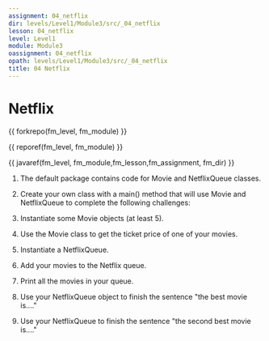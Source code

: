 ```yaml
---
assignment: 04_netflix
dir: levels/Level1/Module3/src/_04_netflix
lesson: 04_netflix
level: Level1
module: Module3
oassignment: 04_netflix
opath: levels/Level1/Module3/src/_04_netflix
title: 04 Netflix
---
```



# Netflix

{{ forkrepo(fm_level, fm_module) }}

{{ reporef(fm_level, fm_module) }}




{{ javaref(fm_level, fm_module,fm_lesson,fm_assignment, fm_dir) }}


1. The default package contains code for Movie and NetflixQueue classes.

2. Create your own class with a main() method that will use Movie and NetflixQueue to complete the following challenges:

1. Instantiate some Movie objects (at least 5).
2. Use the Movie class to get the ticket price of one of your movies.

3. Instantiate a NetflixQueue.
4. Add your movies to the Netflix queue.
5. Print all the movies in your queue.

6. Use your NetflixQueue object to finish the sentence "the best movie is...."
7. Use your NetflixQueue to finish the sentence "the second best movie is...."

